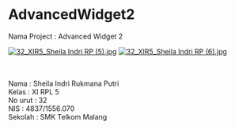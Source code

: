 # AdvancedWidget2

Nama Project : Advanced Widget 2

[![32_XIR5_Sheila Indri RP (5).jpg](http://s22.postimg.org/o4yl35xoh/32_XIR5_Sheila_Indri_RP_5.jpg)](http://postimg.org/image/md5m89ebh/)
[![32_XIR5_Sheila Indri RP (6).jpg](http://s10.postimg.org/7k2mvyg8p/32_XIR5_Sheila_Indri_RP_6.jpg)](http://postimg.org/image/7k2mvyg8l/)

<br>
<br>
Nama : Sheila Indri Rukmana Putri <br>
Kelas : XI RPL 5 <br>
No urut : 32 <br>
NIS : 4837/1556.070 <br>
Sekolah : SMK Telkom Malang

